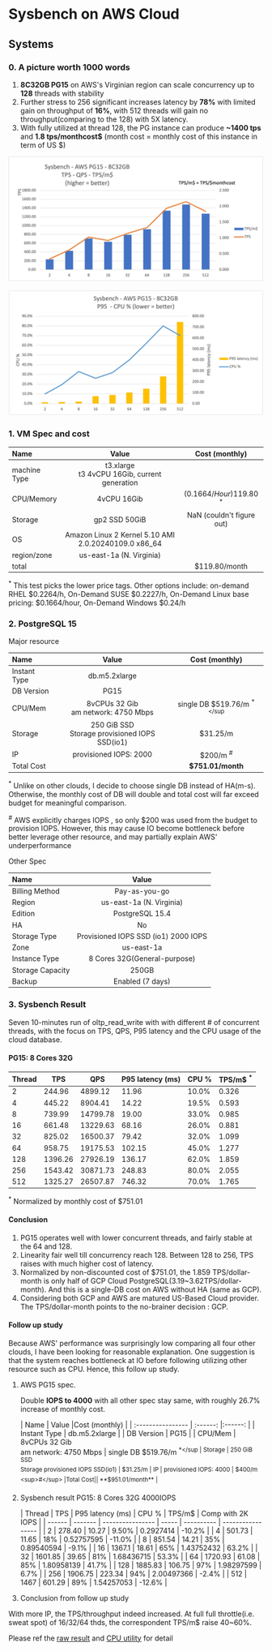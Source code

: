 # Sysbench on AWS Cloud

## Systems

### 0. A picture worth 1000 words
1. **8C32GB PG15** on AWS's Virginian region can scale concurrency up to **128** threads with stability
2. Further stress to 256 significant increases latency by **78%** with limited gain on throughput of **16%**, with 512 threads will gain no throughput(comparing to the 128) with 5X latency. 
3. With fully utilized at thread 128, the PG instance can produce **~1400 tps** and **1.8 tps/monthcost$** (month cost = monthly cost of this instance in term of US $)

![](./images/AWS_PG15_TPS_TPSpDollar.jpg)

![](./images/AWS_PG15_P95_CPU.jpg)

### 1. VM Spec and cost

| Name             | Value |Cost (monthly) |
| :---------------- | :------: |:------: |
| machine Type        | t3.xlarge <br> t3 4vCPU 16Gib, current generation   |
| CPU/Memory |        4vCPU 16Gib   |  ($0.1664/Hour)$119.80 <sup>*</sup>
| Storage           |  gp2 SSD  50GiB  | NaN (couldn't figure out)
| OS        | Amazon Linux 2 Kernel 5.10 AMI 2.0.20240109.0 x86_64   |
| region/zone        | us-east-1a (N. Virginia)  |
| total || $119.80/month 

<sup>*</sup> This test picks the lower price tags. Other options include: on-demand RHEL $0.2264/h, On-Demand SUSE $0.2227/h, On-Demand Linux base pricing: $0.1664/hour, On-Demand Windows $0.24/h



### 2. PostgreSQL 15

Major resource 

| Name             | Value |Cost (monthly) |
| :---------------- | :------: |:------: |
| Instant Type  | db.m5.2xlarge  | 
| DB Version        | PG15   |
| CPU/Mem |        8vCPUs 32 Gib <br> am network: 4750 Mbps  |  single DB $519.76/m <sup>*</sup
| Storage           |  250 GiB SSD <br> Storage provisioned IOPS SSD(io1) |  $31.25/m
| IP | provisioned IOPS: 2000 | $200/m  <sup>#</sup>
|Total Cost|| **$751.01/month** |

<sup>*</sup> Unlike on other clouds, I decide to choose single DB instead of HA(m-s). Otherwise, the monthly cost of DB will double and total cost will far exceed budget for meaningful comparison.

<sup>#</sup> AWS explicitly charges IOPS , so only $200 was used from the budget to provision IOPS. However, this may cause IO become bottleneck before better leverage other resource, and may partially explain AWS' underperformance



Other Spec 

| Name             | Value | 
| :---------------- | :------: |
| Billing Method | Pay-as-you-go
| Region  | us-east-1a (N. Virginia) 
| Edition | PostgreSQL  15.4
| HA | No
| Storage Type | Provisioned IOPS SSD (io1) 2000 IOPS 
| Zone | us-east-1a
| Instance Type | 8 Cores 32G(General-purpose)
| Storage Capacity |  250GB
| Backup | Enabled (7 days)


### 3. Sysbench Result

Seven 10-minutes run of oltp_read_write with with different # of concurrent threads, with the focus on TPS, QPS, P95 latency and the CPU usage of the cloud database.

#### PG15: 8 Cores 32G

| Thread | TPS     | QPS      | P95 latency (ms) | CPU % | TPS/m$ <sup>*</sup> |
| ------ | ------- | -------- | ---------------- | ----- | ------ |
| 2      | 244.96  | 4899.12  | 11.96            | 10.0% | 0.326  |
| 4      | 445.22  | 8904.41  | 14.22            | 19.5% | 0.593  |
| 8      | 739.99  | 14799.78 | 19.00            | 33.0% | 0.985  |
| 16     | 661.48  | 13229.63 | 68.16            | 26.0% | 0.881  |
| 32     | 825.02  | 16500.37 | 79.42            | 32.0% | 1.099  |
| 64     | 958.75  | 19175.53 | 102.15           | 45.0% | 1.277  |
| 128    | 1396.26 | 27926.19 | 136.17           | 62.0% | 1.859  |
| 256    | 1543.42 | 30871.73 | 248.83           | 80.0% | 2.055  |
| 512    | 1325.27 | 26507.87 | 746.32           | 70.0% | 1.765  |


<sup>*</sup> Normalized by monthly cost of $751.01

#### Conclusion

1. PG15 operates well with lower concurrent threads, and fairly stable at the 64 and 128. 
2. Linearity fair well till concurrency reach 128. Between 128 to 256, TPS raises with much higher cost of  latency.  
3. Normalized by non-discounted cost of $751.01, the 1.859 TPS/dollar-month is only half of GCP Cloud PostgreSQL(3.19~3.62TPS/dollar-month). And this is a single-DB cost on AWS without HA (same as GCP).  
4. Considering both GCP and AWS are matured US-Based Cloud provider. The TPS/dollar-month points to the no-brainer decision : GCP.

#### Follow up study

Because AWS' performance was surprisingly low comparing all four other clouds, I have been looking for reasonable explanation. One suggestion is  that the system reaches bottleneck at IO before following utilizing other resource such as CPU. Hence, this follow up study.

1. AWS PG15 spec.

	Double **IOPS to 4000** with all other spec stay same, with roughly 26.7% increase of monthly cost.

	| Name             | Value |Cost (monthly) |
| :---------------- | :------: |:------: |
| Instant Type  | db.m5.2xlarge  | 
| DB Version        | PG15   |
| CPU/Mem |        8vCPUs 32 Gib <br> am network: 4750 Mbps  |  single DB $519.76/m <sup>*</sup
| Storage           |  250 GiB SSD <br> Storage provisioned IOPS SSD(io1) |  $31.25/m
| IP | provisioned IOPS: 4000 | $400/m  <sup>#</sup>
|Total Cost|| **$951.01/month** |

2.  Sysbench result PG15: 8 Cores 32G 4000IOPS

	| Thread | TPS     | P95 latency (ms) | CPU % | TPS/m$     | Comp with 2K IOPS |
| ------ | ------- | ---------------- | ----- | ---------- | ----------------- |
| 2      | 278.40  | 10.27            | 9.50% | 0.2927414  | \-10.2%           |
| 4      | 501.73  | 11.65            | 18%   | 0.52757595 | \-11.0%           |
| 8      | 851.54  | 14.21            | 35%   | 0.89540594 | \-9.1%            |
| 16     | 1367.1  | 18.61            | 65%   | 1.43752432 | 63.2%             |
| 32     | 1601.85 | 39.65            | 81%   | 1.68436715 | 53.3%             |
| 64     | 1720.93 | 61.08            | 85%   | 1.80958139 | 41.7%             |
| 128    | 1885.83 | 106.75           | 97%   | 1.98297599 | 6.7%              |
| 256    | 1906.75 | 223.34           | 94%   | 2.00497366 | \-2.4%            |
| 512    | 1467    | 601.29           | 89%   | 1.54257053 | \-12.6%           |

3. Conclusion from follow up study

With more IP, the TPS/throughput indeed increased.  At full full throttle(i.e. sweat spot) of 16/32/64 thds, the correspondent TPS/m$ raise 40~60%.  

Please ref the [raw result](./sysBench_result_AWS8C32GB4000iops) and [CPU utility](.AWS_PG15_8C32GB4000ipos_CPU.jpg) for detail